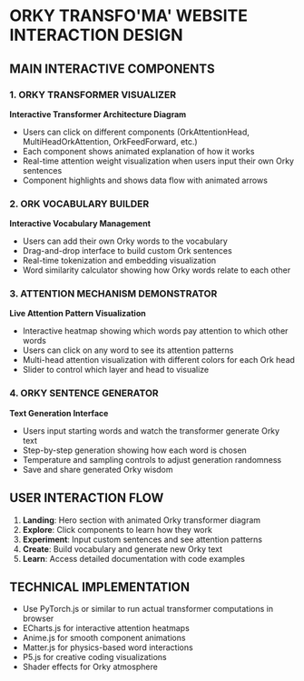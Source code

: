 # ORKY TRANSFO'MA' WEBSITE INTERACTION DESIGN

## MAIN INTERACTIVE COMPONENTS

### 1. ORKY TRANSFORMER VISUALIZER
**Interactive Transformer Architecture Diagram**
- Users can click on different components (OrkAttentionHead, MultiHeadOrkAttention, OrkFeedForward, etc.)
- Each component shows animated explanation of how it works
- Real-time attention weight visualization when users input their own Orky sentences
- Component highlights and shows data flow with animated arrows

### 2. ORK VOCABULARY BUILDER
**Interactive Vocabulary Management**
- Users can add their own Orky words to the vocabulary
- Drag-and-drop interface to build custom Ork sentences
- Real-time tokenization and embedding visualization
- Word similarity calculator showing how Orky words relate to each other

### 3. ATTENTION MECHANISM DEMONSTRATOR
**Live Attention Pattern Visualization**
- Interactive heatmap showing which words pay attention to which other words
- Users can click on any word to see its attention patterns
- Multi-head attention visualization with different colors for each Ork head
- Slider to control which layer and head to visualize

### 4. ORKY SENTENCE GENERATOR
**Text Generation Interface**
- Users input starting words and watch the transformer generate Orky text
- Step-by-step generation showing how each word is chosen
- Temperature and sampling controls to adjust generation randomness
- Save and share generated Orky wisdom

## USER INTERACTION FLOW

1. **Landing**: Hero section with animated Orky transformer diagram
2. **Explore**: Click components to learn how they work
3. **Experiment**: Input custom sentences and see attention patterns
4. **Create**: Build vocabulary and generate new Orky text
5. **Learn**: Access detailed documentation with code examples

## TECHNICAL IMPLEMENTATION

- Use PyTorch.js or similar to run actual transformer computations in browser
- ECharts.js for interactive attention heatmaps
- Anime.js for smooth component animations
- Matter.js for physics-based word interactions
- P5.js for creative coding visualizations
- Shader effects for Orky atmosphere